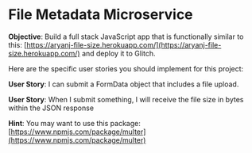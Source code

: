 File Metadata Microservice
=========================

**Objective**: Build a full stack JavaScript app that is functionally similar to this: [https://aryanj-file-size.herokuapp.com/](https://aryanj-file-size.herokuapp.com/) and deploy it to Glitch.

Here are the specific user stories you should implement for this project:

**User Story**: I can submit a FormData object that includes a file upload.

**User Story**: When I submit something, I will receive the file size in bytes within the JSON response

**Hint**: You may want to use this package: [https://www.npmjs.com/package/multer](https://www.npmjs.com/package/multer)
